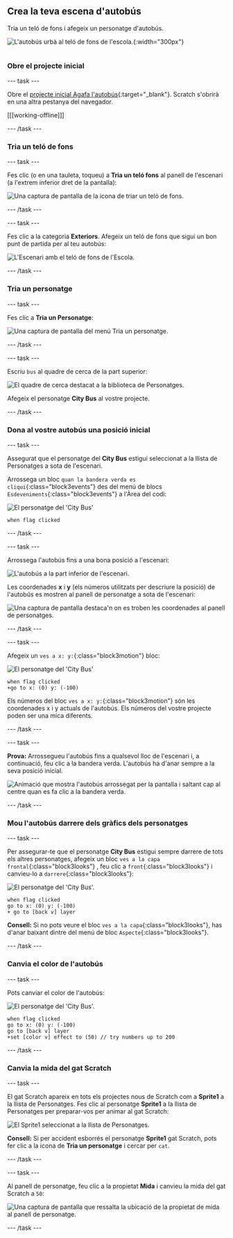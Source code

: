 ## Crea la teva escena d'autobús

<div style="display: flex; flex-wrap: wrap">
<div style="flex-basis: 200px; flex-grow: 1; margin-right: 15px;">
Tria un teló de fons i afegeix un personatge d'autobús.
</div>
<div>

![L'autobús urbà al teló de fons de l'escola.](images/bus-scene.png){:width="300px"}

</div>
</div>

### Obre el projecte inicial

--- task ---

Obre el [projecte inicial Agafa l'autobús](https://scratch.mit.edu/projects/582214330/editor){:target="_blank"}. Scratch s'obrirà en una altra pestanya del navegador.

[[[working-offline]]]

--- /task ---

### Tria un teló de fons

--- task ---

Fes clic (o en una tauleta, toqueu) a **Tria un teló fons** al panell de l'escenari (a l'extrem inferior dret de la pantalla):

![Una captura de pantalla de la icona de triar un teló de fons.](images/choose-a-backdrop.png)

--- /task ---

--- task ---

Fes clic a la categoria **Exteriors**. Afegeix un teló de fons que sigui un bon punt de partida per al teu autobús:

![L'Escenari amb el teló de fons de l'Escola.](images/outdoor-backdrop.png)

--- /task ---

### Tria un personatge

--- task ---

Fes clic a **Tria un Personatge**:

![Una captura de pantalla del menú Tria un personatge.](images/choose-sprite-menu.png)

--- /task ---

--- task ---

Escriu `bus` al quadre de cerca de la part superior:

![El quadre de cerca destacat a la biblioteca de Personatges.](images/bus-search.png)

Afegeix el personatge **City Bus** al vostre projecte.

--- /task ---

### Dona al vostre autobús una posició inicial

--- task ---

Assegurat que el personatge del  **City Bus** estigui seleccionat a la llista de Personatges a sota de l'escenari.

Arrossega un bloc `quan la bandera verda es cliqui`{:class="block3events"} des del menú de blocs `Esdeveniments`{:class="block3events"} a l'Àrea del codi:

![El personatge del 'City Bus'](images/bus-sprite.png)

```blocks3
when flag clicked
```

--- /task ---

--- task ---

Arrossega l'autobús fins a una bona posició a l'escenari:

![L'autobús a la part inferior de l'escenari.](images/bus-bottom-middle.png)

Les coordenades **x** i **y** (els números utilitzats per descriure la posició) de l'autobús es mostren al panell de personatge a sota de l'escenari:

![Una captura de pantalla destaca'n on es troben les coordenades al panell de personatges.](images/coords-sprite-pane.png)

--- /task ---

--- task ---

Afegeix un `ves a x: y:`{:class="block3motion"} bloc:

![El personatge del 'City Bus'](images/bus-sprite.png)

```blocks3
when flag clicked
+go to x: (0) y: (-100)
```

Els números del bloc `ves a x: y:`{:class="block3motion"} són les coordenades x i y actuals de l'autobús. Els números del vostre projecte poden ser una mica diferents.

--- /task ---

--- task ---

**Prova:** Arrossegueu l'autobús fins a qualsevol lloc de l'escenari i, a continuació, feu clic a la bandera verda. L'autobús ha d'anar sempre a la seva posició inicial.

![Animació que mostra l'autobús arrossegat per la pantalla i saltant cap al centre quan es fa clic a la bandera verda.](images/drag-bus.gif)

--- /task ---

### Mou l'autobús darrere dels gràfics dels personatges

--- task ---

Per assegurar-te que el personatge **City Bus** estigui sempre darrere de tots els altres personatges, afegeix un bloc `ves a la capa frontal`{:class="block3looks"} , feu clic a `front`{:class="block3looks"} i canvieu-lo a `darrere`{:class="block3looks"}:

![El personatge del 'City Bus'.](images/bus-sprite.png)

```blocks3
when flag clicked
go to x: (0) y: (-100)
+ go to [back v] layer
```

**Consell:** Si no pots veure el bloc `ves a la capa`{:class="block3looks"}, has d'anar baixant dintre del menú de bloc  `Aspecte`{:class="block3looks"}.

--- /task ---

### Canvia el color de l'autobús

--- task ---

Pots canviar el color de l'autobús:

![El personatge del 'City Bus'.](images/bus-sprite.png)

```blocks3
when flag clicked
go to x: (0) y: (-100)
go to [back v] layer
+set [color v] effect to (50) // try numbers up to 200
```

--- /task ---

### Canvia la mida del gat Scratch

--- task ---

El gat Scratch apareix en tots els projectes nous de Scratch com a **Sprite1** a la llista de Personatges. Fes clic al personatge **Sprite1** a la llista de Personatges per preparar-vos per animar al gat Scratch:

![El Sprite1 seleccionat a la llista de Personatges.](images/sprite1-selected.png)

**Consell:** Si per accident esborrés el personatge **Sprite1** gat Scratch, pots fer clic a la icona de **Tria un personatge** i cercar per `cat`.

--- /task ---

--- task ---

Al panell de personatge, feu clic a la propietat **Mida** i canvieu la mida del gat Scratch a `50`:

![Una captura de pantalla que ressalta la ubicació de la propietat de mida al panell de personatge.](images/sprite-pane-size.png)

--- /task --- 
